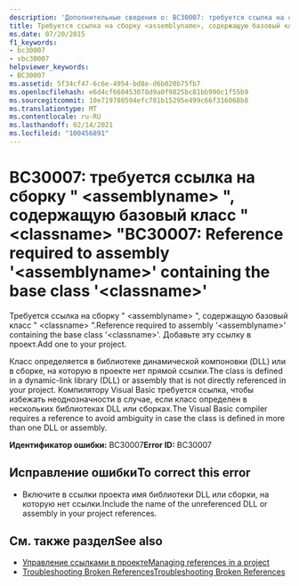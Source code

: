 ```yaml
---
description: 'Дополнительные сведения о: BC30007: требуется ссылка на сборку " <assemblyname> ", содержащую базовый класс " <classname> "'
title: Требуется ссылка на сборку <assemblyname>, содержащую базовый класс <classname>
ms.date: 07/20/2015
f1_keywords:
- bc30007
- vbc30007
helpviewer_keywords:
- BC30007
ms.assetid: 5f34cf47-6c6e-4954-bd8e-d6b020b75fb7
ms.openlocfilehash: e6d4cf660453078d9a0f9825bc81bb990c1f55b9
ms.sourcegitcommit: 10e719780594efc781b15295e499c66f316068b8
ms.translationtype: MT
ms.contentlocale: ru-RU
ms.lasthandoff: 02/14/2021
ms.locfileid: "100456891"
---
```

# <a name="bc30007-reference-required-to-assembly-assemblyname-containing-the-base-class-classname"></a><span data-ttu-id="4a03e-103">BC30007: требуется ссылка на сборку " \<assemblyname> ", содержащую базовый класс " \<classname> "</span><span class="sxs-lookup"><span data-stu-id="4a03e-103">BC30007: Reference required to assembly '\<assemblyname>' containing the base class '\<classname>'</span></span>

<span data-ttu-id="4a03e-104">Требуется ссылка на сборку " \<assemblyname> ", содержащую базовый класс " \<classname> ".</span><span class="sxs-lookup"><span data-stu-id="4a03e-104">Reference required to assembly '\<assemblyname>' containing the base class '\<classname>'.</span></span> <span data-ttu-id="4a03e-105">Добавьте эту ссылку в проект.</span><span class="sxs-lookup"><span data-stu-id="4a03e-105">Add one to your project.</span></span>

 <span data-ttu-id="4a03e-106">Класс определяется в библиотеке динамической компоновки (DLL) или в сборке, на которую в проекте нет прямой ссылки.</span><span class="sxs-lookup"><span data-stu-id="4a03e-106">The class is defined in a dynamic-link library (DLL) or assembly that is not directly referenced in your project.</span></span> <span data-ttu-id="4a03e-107">Компилятору Visual Basic требуется ссылка, чтобы избежать неоднозначности в случае, если класс определен в нескольких библиотеках DLL или сборках.</span><span class="sxs-lookup"><span data-stu-id="4a03e-107">The Visual Basic compiler requires a reference to avoid ambiguity in case the class is defined in more than one DLL or assembly.</span></span>

 <span data-ttu-id="4a03e-108">**Идентификатор ошибки:** BC30007</span><span class="sxs-lookup"><span data-stu-id="4a03e-108">**Error ID:** BC30007</span></span>

## <a name="to-correct-this-error"></a><span data-ttu-id="4a03e-109">Исправление ошибки</span><span class="sxs-lookup"><span data-stu-id="4a03e-109">To correct this error</span></span>

- <span data-ttu-id="4a03e-110">Включите в ссылки проекта имя библиотеки DLL или сборки, на которую нет ссылки.</span><span class="sxs-lookup"><span data-stu-id="4a03e-110">Include the name of the unreferenced DLL or assembly in your project references.</span></span>

## <a name="see-also"></a><span data-ttu-id="4a03e-111">См. также раздел</span><span class="sxs-lookup"><span data-stu-id="4a03e-111">See also</span></span>

- [<span data-ttu-id="4a03e-112">Управление ссылками в проекте</span><span class="sxs-lookup"><span data-stu-id="4a03e-112">Managing references in a project</span></span>](/visualstudio/ide/managing-references-in-a-project)
- [<span data-ttu-id="4a03e-113">Troubleshooting Broken References</span><span class="sxs-lookup"><span data-stu-id="4a03e-113">Troubleshooting Broken References</span></span>](/visualstudio/ide/troubleshooting-broken-references)
